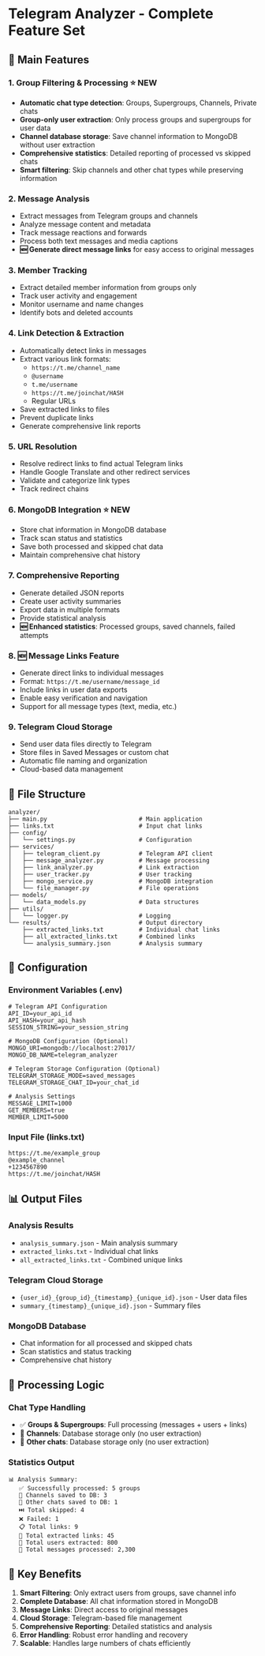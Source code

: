 # Telegram Analyzer - Complete Feature Set

## 🚀 Main Features

### 1. **Group Filtering & Processing** ⭐ NEW
- **Automatic chat type detection**: Groups, Supergroups, Channels, Private chats
- **Group-only user extraction**: Only process groups and supergroups for user data
- **Channel database storage**: Save channel information to MongoDB without user extraction
- **Comprehensive statistics**: Detailed reporting of processed vs skipped chats
- **Smart filtering**: Skip channels and other chat types while preserving information

### 2. **Message Analysis**
- Extract messages from Telegram groups and channels
- Analyze message content and metadata
- Track message reactions and forwards
- Process both text messages and media captions
- **🆕 Generate direct message links** for easy access to original messages

### 3. **Member Tracking**
- Extract detailed member information from groups only
- Track user activity and engagement
- Monitor username and name changes
- Identify bots and deleted accounts

### 4. **Link Detection & Extraction**
- Automatically detect links in messages
- Extract various link formats:
  - `https://t.me/channel_name`
  - `@username`
  - `t.me/username`
  - `https://t.me/joinchat/HASH`
  - Regular URLs
- Save extracted links to files
- Prevent duplicate links
- Generate comprehensive link reports

### 5. **URL Resolution**
- Resolve redirect links to find actual Telegram links
- Handle Google Translate and other redirect services
- Validate and categorize link types
- Track redirect chains

### 6. **MongoDB Integration** ⭐ NEW
- Store chat information in MongoDB database
- Track scan status and statistics
- Save both processed and skipped chat data
- Maintain comprehensive chat history

### 7. **Comprehensive Reporting**
- Generate detailed JSON reports
- Create user activity summaries
- Export data in multiple formats
- Provide statistical analysis
- **🆕 Enhanced statistics**: Processed groups, saved channels, failed attempts

### 8. **🆕 Message Links Feature**
- Generate direct links to individual messages
- Format: `https://t.me/username/message_id`
- Include links in user data exports
- Enable easy verification and navigation
- Support for all message types (text, media, etc.)

### 9. **Telegram Cloud Storage**
- Send user data files directly to Telegram
- Store files in Saved Messages or custom chat
- Automatic file naming and organization
- Cloud-based data management

## 📁 File Structure

```
analyzer/
├── main.py                          # Main application
├── links.txt                        # Input chat links
├── config/
│   └── settings.py                  # Configuration
├── services/
│   ├── telegram_client.py           # Telegram API client
│   ├── message_analyzer.py          # Message processing
│   ├── link_analyzer.py             # Link extraction
│   ├── user_tracker.py              # User tracking
│   ├── mongo_service.py             # MongoDB integration
│   └── file_manager.py              # File operations
├── models/
│   └── data_models.py               # Data structures
├── utils/
│   └── logger.py                    # Logging
└── results/                         # Output directory
    ├── extracted_links.txt          # Individual chat links
    ├── all_extracted_links.txt      # Combined links
    └── analysis_summary.json        # Analysis summary
```

## 🔧 Configuration

### Environment Variables (.env)
```env
# Telegram API Configuration
API_ID=your_api_id
API_HASH=your_api_hash
SESSION_STRING=your_session_string

# MongoDB Configuration (Optional)
MONGO_URI=mongodb://localhost:27017/
MONGO_DB_NAME=telegram_analyzer

# Telegram Storage Configuration (Optional)
TELEGRAM_STORAGE_MODE=saved_messages
TELEGRAM_STORAGE_CHAT_ID=your_chat_id

# Analysis Settings
MESSAGE_LIMIT=1000
GET_MEMBERS=true
MEMBER_LIMIT=5000
```

### Input File (links.txt)
```
https://t.me/example_group
@example_channel
+1234567890
https://t.me/joinchat/HASH
```

## 📊 Output Files

### Analysis Results
- `analysis_summary.json` - Main analysis summary
- `extracted_links.txt` - Individual chat links
- `all_extracted_links.txt` - Combined unique links

### Telegram Cloud Storage
- `{user_id}_{group_id}_{timestamp}_{unique_id}.json` - User data files
- `summary_{timestamp}_{unique_id}.json` - Summary files

### MongoDB Database
- Chat information for all processed and skipped chats
- Scan statistics and status tracking
- Comprehensive chat history

## 🎯 Processing Logic

### Chat Type Handling
- ✅ **Groups & Supergroups**: Full processing (messages + users + links)
- 📢 **Channels**: Database storage only (no user extraction)
- 📝 **Other chats**: Database storage only (no user extraction)

### Statistics Output
```
📊 Analysis Summary:
   ✅ Successfully processed: 5 groups
   📢 Channels saved to DB: 3
   📝 Other chats saved to DB: 1
   ⏭️ Total skipped: 4
   ❌ Failed: 1
   📋 Total links: 9
   🔗 Total extracted links: 45
   👤 Total users extracted: 800
   💬 Total messages processed: 2,300
```

## 🚀 Key Benefits

1. **Smart Filtering**: Only extract users from groups, save channel info
2. **Complete Database**: All chat information stored in MongoDB
3. **Message Links**: Direct access to original messages
4. **Cloud Storage**: Telegram-based file management
5. **Comprehensive Reporting**: Detailed statistics and analysis
6. **Error Handling**: Robust error handling and recovery
7. **Scalable**: Handles large numbers of chats efficiently 